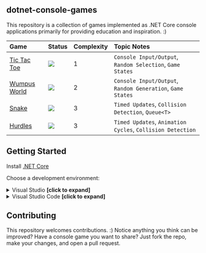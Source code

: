 ## dotnet-console-games

This repository is a collection of games implemented as .NET Core console applications primarily for providing education and inspiration. :)

|Game|Status|Complexity|Topic Notes|
|:-|:-|:-|:-|
|[Tic Tac Toe](https://github.com/ZacharyPatten/dotnet-console-games/tree/master/Tic%20Tac%20Toe)|![](https://github.com/ZacharyPatten/dotnet-console-games/workflows/Tic%20Tac%20Toe%20Build/badge.svg)|1|`Console Input/Output`, `Random Selection`, `Game States`|
|[Wumpus World](https://github.com/ZacharyPatten/dotnet-console-games/tree/master/Wumpus%20World)|![](https://github.com/ZacharyPatten/dotnet-console-games/workflows/Wumpus%20World%20Build/badge.svg)|2|`Console Input/Output`, `Random Generation`, `Game States`|
|[Snake](https://github.com/ZacharyPatten/dotnet-console-games/blob/master/Snake)|![](https://github.com/ZacharyPatten/dotnet-console-games/workflows/Snake%20Build/badge.svg)|3|`Timed Updates`, `Collision Detection`, `Queue<T>`|
|[Hurdles](https://github.com/ZacharyPatten/dotnet-console-games/blob/master/Hurdles)|![](https://github.com/ZacharyPatten/dotnet-console-games/workflows/Hurdles%20Build/badge.svg)|3|`Timed Updates`, `Animation Cycles`, `Collision Detection`|

## Getting Started

Install [.NET Core](https://docs.microsoft.com/dotnet/core/)

Choose a development environment:

<details>
<summary>Visual Studio <strong>[click to expand]</strong></summary>
<p>

Install [Visual Studio](https://visualstudio.microsoft.com/)

Make sure you select the `.NET Core` options during installation. If you forget, you can modify your installation using the Visual Studio Installer to add them.

Open the **dotnet-console-games.sln** solution file in Visual Studio.

</p>
</details>

<details>
<summary>Visual Studio Code <strong>[click to expand]</strong></summary>
<p>

Install [Visual Studio Code](https://visualstudio.microsoft.com/)

Install the `ms-vscode.csharp` inside Visual Studio Code.

Open the **root folder** of the of this repository in Visual Studio Code.

</p>
</details>

## Contributing

This repository welcomes contributions. :) Notice anything you think can be improved? Have a console game you want to share? Just fork the repo, make your changes, and open a pull request.
